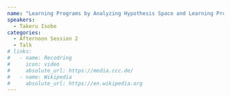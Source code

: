 ```yaml
---
name: "Learning Programs by Analyzing Hypothesis Space and Learning Process"
speakers:
  - Takeru Isobe
categories:
  - Afternoon Session 2
  - Talk
# links:
#   - name: Recodring
#     icon: video
#     absolute_url: https://media.ccc.de/
#   - name: Wikipedia
#     absolute_url: https://en.wikipedia.org
---
```

